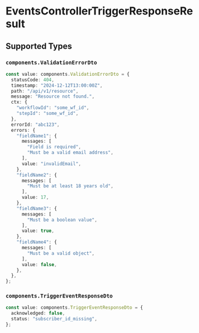 # EventsControllerTriggerResponseResult


## Supported Types

### `components.ValidationErrorDto`

```typescript
const value: components.ValidationErrorDto = {
  statusCode: 404,
  timestamp: "2024-12-12T13:00:00Z",
  path: "/api/v1/resource",
  message: "Resource not found.",
  ctx: {
    "workflowId": "some_wf_id",
    "stepId": "some_wf_id",
  },
  errorId: "abc123",
  errors: {
    "fieldName1": {
      messages: [
        "Field is required",
        "Must be a valid email address",
      ],
      value: "invalidEmail",
    },
    "fieldName2": {
      messages: [
        "Must be at least 18 years old",
      ],
      value: 17,
    },
    "fieldName3": {
      messages: [
        "Must be a boolean value",
      ],
      value: true,
    },
    "fieldName4": {
      messages: [
        "Must be a valid object",
      ],
      value: false,
    },
  },
};
```

### `components.TriggerEventResponseDto`

```typescript
const value: components.TriggerEventResponseDto = {
  acknowledged: false,
  status: "subscriber_id_missing",
};
```

